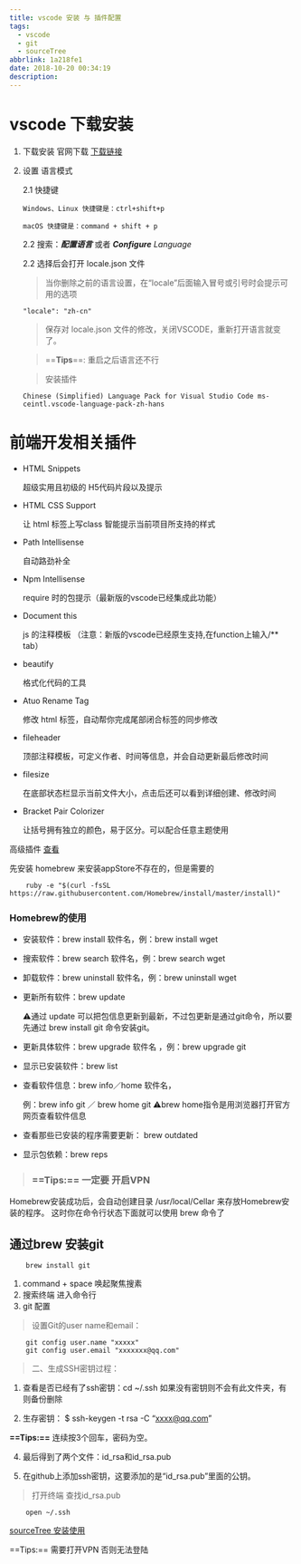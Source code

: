 ```yaml
---
title: vscode 安装 与 插件配置
tags:
  - vscode
  - git
  - sourceTree
abbrlink: 1a218fe1
date: 2018-10-20 00:34:19
description:
---
```




# vscode 下载安装

1. 下载安装 官网下载
[下载链接](https://code.visualstudio.com/)
2. 设置 语言模式

    2.1 快捷键
    ```
    Windows、Linux 快捷键是：ctrl+shift+p
    
    macOS 快捷键是：command + shift + p
    ```
    2.2 搜索：***配置语言*** 或者  ***Configure** Language*
    
    2.2 选择后会打开 locale.json 文件
    
    > 当你删除之前的语言设置，在“locale”后面输入冒号或引号时会提示可用的选项
    
    ```
    "locale": "zh-cn"
    ```
    
    > 保存对 locale.json 文件的修改，关闭VSCODE，重新打开语言就变了。
    
    > 
    
    > ==**Tips**==: 重启之后语言还不行
    
    > 安装插件  
    
    ```
    Chinese (Simplified) Language Pack for Visual Studio Code ms-ceintl.vscode-language-pack-zh-hans
    ```
# 前端开发相关插件

- HTML Snippets

    超级实用且初级的 H5代码片段以及提示
    
- HTML CSS Support

    让 html 标签上写class 智能提示当前项目所支持的样式
    
- Path Intellisense

    自动路劲补全
- Npm Intellisense

    require 时的包提示（最新版的vscode已经集成此功能）
- Document this
  
  js 的注释模板 （注意：新版的vscode已经原生支持,在function上输入/** tab）

- beautify

    格式化代码的工具
    
- Atuo Rename Tag

    修改 html 标签，自动帮你完成尾部闭合标签的同步修改
    
- fileheader

    顶部注释模板，可定义作者、时间等信息，并会自动更新最后修改时间

- filesize

    在底部状态栏显示当前文件大小，点击后还可以看到详细创建、修改时间
    
- Bracket Pair Colorizer

    让括号拥有独立的颜色，易于区分。可以配合任意主题使用
    
高级插件 [查看](https://zhuanlan.zhihu.com/p/27905838)


先安装 homebrew  来安装appStore不存在的，但是需要的

```
    ruby -e "$(curl -fsSL https://raw.githubusercontent.com/Homebrew/install/master/install)"
```

### Homebrew的使用
- 安装软件：brew install 软件名，例：brew install wget
- 搜索软件：brew search 软件名，例：brew search wget
- 卸载软件：brew uninstall 软件名，例：brew uninstall wget
- 更新所有软件：brew update

    ⚠️通过 update 可以把包信息更新到最新，不过包更新是通过git命令，所以要先通过 brew install git 命令安装git。

- 更新具体软件：brew upgrade 软件名 ，例：brew upgrade git
- 显示已安装软件：brew list
- 查看软件信息：brew info／home  软件名，

    例：brew info git ／ brew home git
⚠️brew home指令是用浏览器打开官方网页查看软件信息
- 查看那些已安装的程序需要更新： brew outdated
- 显示包依赖：brew reps

>###  ==Tips:== 一定要 **开启VPN** 

Homebrew安装成功后，会自动创建目录 /usr/local/Cellar 来存放Homebrew安装的程序。 这时你在命令行状态下面就可以使用 brew 命令了

## 通过brew 安装git

```
    brew install git

```

1. command + space 唤起聚焦搜素
2. 搜索终端 进入命令行
3. git 配置

> 设置Git的user name和email：
```
    git config user.name "xxxxx"
    git config user.email "xxxxxxx@qq.com"
```
> 二、生成SSH密钥过程：

1. 查看是否已经有了ssh密钥：cd ~/.ssh
如果没有密钥则不会有此文件夹，有则备份删除

2. 生存密钥：
$ ssh-keygen -t rsa -C “xxxx@qq.com”

**==Tips:==**  连续按3个回车，密码为空。

4. 最后得到了两个文件：id_rsa和id_rsa.pub

5. 在github上添加ssh密钥，这要添加的是“id_rsa.pub”里面的公钥。

> 打开终端 查找id_rsa.pub

```
    open ~/.ssh  
```

[sourceTree 安装使用](https://www.jianshu.com/p/fdbf7c0bca93)

==Tips:== 需要打开VPN 否则无法登陆